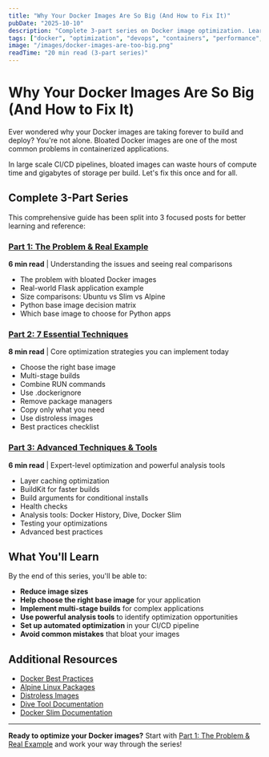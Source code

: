 ```yaml
---
title: "Why Your Docker Images Are So Big (And How to Fix It)"
pubDate: "2025-10-10"
description: "Complete 3-part series on Docker image optimization. Learn why images become bloated and discover practical techniques to reduce image size by 80% or more."
tags: ["docker", "optimization", "devops", "containers", "performance", "series"]
image: "/images/docker-images-are-too-big.png"
readTime: "20 min read (3-part series)"
---
```


# Why Your Docker Images Are So Big (And How to Fix It)

Ever wondered why your Docker images are taking forever to build and deploy? You're not alone. Bloated Docker images are one of the most common problems in containerized applications. 

In large scale CI/CD pipelines, bloated images can waste hours of compute time and gigabytes of storage per build. Let's fix this once and for all.

## Complete 3-Part Series

This comprehensive guide has been split into 3 focused posts for better learning and reference:

### [Part 1: The Problem & Real Example](/blog/docker-optimization-problem-example)
**6 min read** | Understanding the issues and seeing real comparisons

- The problem with bloated Docker images
- Real-world Flask application example
- Size comparisons: Ubuntu vs Slim vs Alpine
- Python base image decision matrix
- Which base image to choose for Python apps

### [Part 2: 7 Essential Techniques](/blog/docker-optimization-techniques)
**8 min read** | Core optimization strategies you can implement today

- Choose the right base image
- Multi-stage builds
- Combine RUN commands
- Use .dockerignore
- Remove package managers
- Copy only what you need
- Use distroless images
- Best practices checklist

### [Part 3: Advanced Techniques & Tools](/blog/docker-optimization-advanced)
**6 min read** | Expert-level optimization and powerful analysis tools

- Layer caching optimization
- BuildKit for faster builds
- Build arguments for conditional installs
- Health checks
- Analysis tools: Docker History, Dive, Docker Slim
- Testing your optimizations
- Advanced best practices

## What You'll Learn

By the end of this series, you'll be able to:

- **Reduce image sizes**
- **Help choose the right base image** for your application
- **Implement multi-stage builds** for complex applications
- **Use powerful analysis tools** to identify optimization opportunities
- **Set up automated optimization** in your CI/CD pipeline
- **Avoid common mistakes** that bloat your images


## Additional Resources

- [Docker Best Practices](https://docs.docker.com/develop/dev-best-practices/)
- [Alpine Linux Packages](https://pkgs.alpinelinux.org/packages)
- [Distroless Images](https://github.com/GoogleContainerTools/distroless)
- [Dive Tool Documentation](https://github.com/wagoodman/dive)
- [Docker Slim Documentation](https://github.com/docker-slim/docker-slim)

---

**Ready to optimize your Docker images?** Start with [Part 1: The Problem & Real Example](/blog/docker-optimization-problem-example) and work your way through the series!
